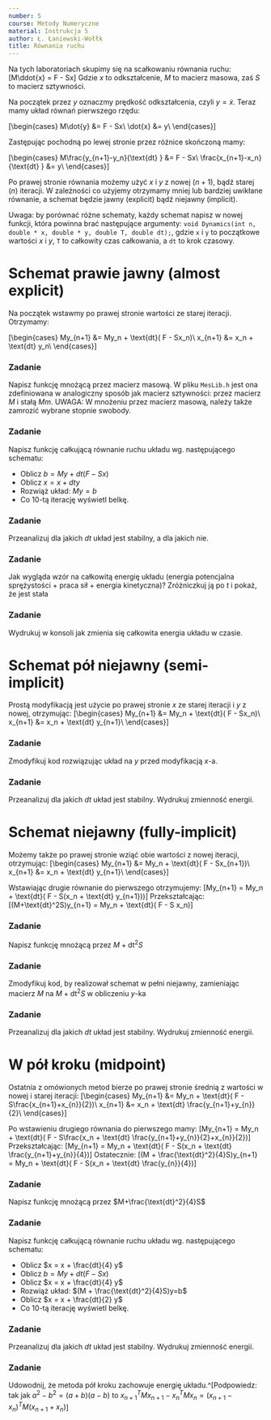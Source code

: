 ```yaml
---
number: 5
course: Metody Numeryczne
material: Instrukcja 5
author: Ł. Łaniewski-Wołłk
title: Równania ruchu
---
```


Na tych laboratoriach skupimy się na scałkowaniu równania ruchu:
\[M\ddot{x} = F - Sx\]
Gdzie $x$ to odkształcenie, $M$ to macierz masowa, zaś $S$ to macierz sztywności.

Na początek przez $y$ oznaczmy prędkość odkształcenia, czyli $y = \dot{x}$. Teraz mamy układ równań pierwszego rzędu:

\[\begin{cases}
M\dot{y} &= F - Sx\\
\dot{x} &= y\\
\end{cases}\]

Zastępując pochodną po lewej stronie przez różnice skończoną mamy:

\[\begin{cases}
M\frac{y_{n+1}-y_n}{\text{dt} } &= F - Sx\\
\frac{x_{n+1}-x_n}{\text{dt} } &= y\\
\end{cases}\]

Po prawej stronie równania możemy użyć $x$ i $y$ z nowej ($n+1$), bądź starej ($n$) iteracji. W zależności co użyjemy otrzymamy mniej lub bardziej uwikłane równanie, a schemat będzie jawny (explicit) bądź niejawny (implicit).

Uwaga: by porównać różne schematy, każdy schemat napisz w nowej funkcji, która powinna brać następujące argumenty: `void Dynamics(int n, double * x, double * y, double T, double dt);`, gdzie `x` i `y` to początkowe wartości $x$ i $y$, `T` to całkowity czas całkowania, a `dt` to krok czasowy.



# Schemat prawie jawny (almost explicit)
Na początek wstawmy po prawej stronie wartości ze starej iteracji. Otrzymamy:

\[\begin{cases}
My_{n+1} &= My_n + \text{dt}( F - Sx_n)\\
x_{n+1} &= x_n + \text{dt} y_n\\
\end{cases}\]


### Zadanie
Napisz funkcję mnożącą przez macierz masową. W pliku `MesLib.h` jest ona zdefiniowana w analogiczny sposób jak macierz sztywności: przez macierz $M$ i stałą $Mm$. UWAGA: W mnożeniu przez macierz masową, należy także zamrozić wybrane stopnie swobody.


### Zadanie
Napisz funkcję całkującą równanie ruchu układu wg. następującego schematu:
- Oblicz $b = My + dt(F - Sx)$
- Oblicz $x = x + dt y$
- Rozwiąż układ: $My=b$
- Co $10$-tą iterację wyświetl belkę.


### Zadanie
 Przeanalizuj dla jakich $dt$ układ jest stabilny, a dla jakich nie. 

### Zadanie
 Jak wygląda wzór na całkowitą energię układu (energia potencjalna sprężystości + praca sił + energia kinetyczna)? Zróżniczkuj ją po $t$ i pokaż, że jest stała

### Zadanie
 Wydrukuj w konsoli jak zmienia się całkowita energia układu w czasie.


# Schemat pół niejawny (semi-implicit)
Prostą modyfikacją jest użycie po prawej stronie $x$ ze starej iteracji i $y$ z nowej, otrzymując:
\[\begin{cases}
My_{n+1} &= My_n + \text{dt}( F - Sx_n)\\
x_{n+1} &= x_n + \text{dt} y_{n+1}\\
\end{cases}\]


### Zadanie
 Zmodyfikuj kod rozwiązując układ na $y$ przed modyfikacją $x$-a. 

### Zadanie
 Przeanalizuj dla jakich $dt$ układ jest stabilny. Wydrukuj zmienność energii. 


# Schemat niejawny (fully-implicit)

Możemy także po prawej stronie wziąć obie wartości z nowej iteracji, otrzymując:
\[\begin{cases}
My_{n+1} &= My_n + \text{dt}( F - Sx_{n+1})\\
x_{n+1} &= x_n + \text{dt} y_{n+1}\\
\end{cases}\]

Wstawiając drugie równanie do pierwszego otrzymujemy:
\[My_{n+1} = My_n + \text{dt}( F - S(x_n + \text{dt} y_{n+1}))\]
Przekształcając:
\[(M+\text{dt}^2S)y_{n+1} = My_n + \text{dt}( F - S x_n)\]

### Zadanie
Napisz funkcję mnożącą przez $M+\text{dt}^2S$

### Zadanie
Zmodyfikuj kod, by realizował schemat w pełni niejawny, zamieniając macierz $M$ na $M+\text{dt}^2S$ w obliczeniu $y$-ka

### Zadanie
 Przeanalizuj dla jakich $dt$ układ jest stabilny. Wydrukuj zmienność energii. 


# W pół kroku (midpoint)

Ostatnia z omówionych metod bierze po prawej stronie średnią z wartości w nowej i starej iteracji:
\[\begin{cases}
My_{n+1} &= My_n + \text{dt}( F - S\frac{x_{n+1}+x_{n}}{2})\\
x_{n+1} &= x_n + \text{dt} \frac{y_{n+1}+y_{n}}{2}\\
\end{cases}\]

Po wstawieniu drugiego równania do pierwszego mamy:
\[My_{n+1} = My_n + \text{dt}( F - S\frac{x_n + \text{dt} \frac{y_{n+1}+y_{n}}{2}+x_{n}}{2})\]
Przekształcając:
\[My_{n+1} = My_n + \text{dt}( F - S(x_n + \text{dt} \frac{y_{n+1}+y_{n}}{4})\]
Ostatecznie:
\[(M + \frac{\text{dt}^2}{4}S)y_{n+1} = My_n + \text{dt}( F - S(x_n + \text{dt} \frac{y_{n}}{4})\]


### Zadanie
Napisz funkcję mnożącą przez $M+\frac{\text{dt}^2}{4}S$

### Zadanie
Napisz funkcję całkującą równanie ruchu układu wg. następującego schematu:
- Oblicz $x = x + \frac{dt}{4} y$
- Oblicz $b = My + dt(F - Sx)$
- Oblicz $x = x + \frac{dt}{4} y$
- Rozwiąż układ: $(M + \frac{\text{dt}^2}{4}S)y=b$
- Oblicz $x = x + \frac{dt}{2} y$
- Co $10$-tą iterację wyświetl belkę.

### Zadanie
 Przeanalizuj dla jakich $dt$ układ jest stabilny. Wydrukuj zmienność energii. 

### Zadanie
 Udowodnij, że metoda pół kroku zachowuje energię układu.^[Podpowiedz: tak jak $a^2-b^2=(a+b)(a-b)$ to $x_{n+1}^TMx_{n+1} - x_{n}^TMx_{n} = (x_{n+1} - x_{n})^TM(x_{n+1} +
x_{n})$]

